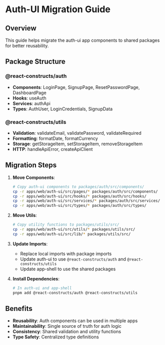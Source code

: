 # Auth-UI Migration Guide

## Overview
This guide helps migrate the auth-ui app components to shared packages for better reusability.

## Package Structure

### @react-constructs/auth
- **Components**: LoginPage, SignupPage, ResetPasswordPage, DashboardPage
- **Hooks**: useAuth
- **Services**: authApi
- **Types**: AuthUser, LoginCredentials, SignupData

### @react-constructs/utils
- **Validation**: validateEmail, validatePassword, validateRequired
- **Formatting**: formatDate, formatCurrency
- **Storage**: getStorageItem, setStorageItem, removeStorageItem
- **HTTP**: handleApiError, createApiClient

## Migration Steps

1. **Move Components**:
   ```bash
   # Copy auth-ui components to packages/auth/src/components/
   cp -r apps/web/auth-ui/src/pages/* packages/auth/src/components/
   cp -r apps/web/auth-ui/src/hooks/* packages/auth/src/hooks/
   cp -r apps/web/auth-ui/src/services/* packages/auth/src/services/
   cp -r apps/web/auth-ui/src/types/* packages/auth/src/types/
   ```

2. **Move Utils**:
   ```bash
   # Copy utility functions to packages/utils/src/
   cp -r apps/web/auth-ui/src/utils/* packages/utils/src/
   cp -r apps/web/auth-ui/src/lib/* packages/utils/src/
   ```

3. **Update Imports**:
   - Replace local imports with package imports
   - Update auth-ui to use `@react-constructs/auth` and `@react-constructs/utils`
   - Update app-shell to use the shared packages

4. **Install Dependencies**:
   ```bash
   # In auth-ui and app-shell
   pnpm add @react-constructs/auth @react-constructs/utils
   ```

## Benefits
- **Reusability**: Auth components can be used in multiple apps
- **Maintainability**: Single source of truth for auth logic
- **Consistency**: Shared validation and utility functions
- **Type Safety**: Centralized type definitions 